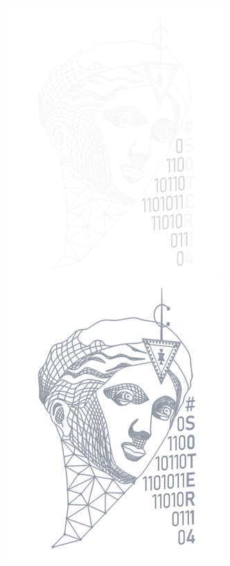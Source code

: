 [![SOter14](https://github.com/Soteria-CTF-Team/.github/blob/main/profile/logo1.png?raw=true#gh-dark-mode-only)](https://soter14.tech#gh-dark-mode-only)[![SOter14](https://github.com/Soteria-CTF-Team/.github/blob/main/profile/sorter14light.png?raw=true#gh-light-mode-only)](https://soter14.tech#gh-light-mode-only)
